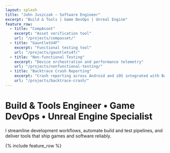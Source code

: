 ```yaml
---
layout: splash
title: "John Juszczak — Software Engineer"
excerpt: "Build & Tools | Game DevOps | Unreal Engine"
feature_row:
  - title: "CompAsset"
    excerpt: "Asset verification tool"
    url: "/projects/compasset/"
  - title: "GauntletU4F"
    excerpt: "Functional testing tool"
    url: "/projects/gauntletu4f/"
  - title: "Non-functional Testing"
    excerpt: "Device orchestration and performance telemetry"
    url: "/projects/nonfunctional-testing/"
  - title: "Backtrace Crash Reporting"
    excerpt: "Crash reporting across Android and iOS integrated with Backtrace"
    url: "/projects/backtrace-crash/"
---
```


# Build & Tools Engineer • Game DevOps • Unreal Engine Specialist

I streamline development workflows, automate build and test pipelines, and deliver tools that ship games and software reliably.

{% include feature_row %}

